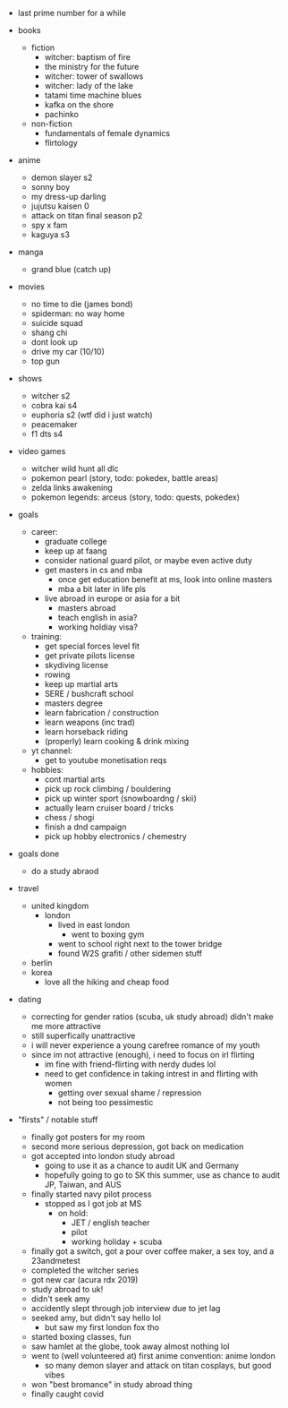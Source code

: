 - last prime number for a while

- books
  - fiction
    - witcher: baptism of fire
    - the ministry for the future
    - witcher: tower of swallows
    - witcher: lady of the lake
    - tatami time machine blues
    - kafka on the shore
    - pachinko
  - non-fiction 
    - fundamentals of female dynamics
    - flirtology

- anime
  - demon slayer s2
  - sonny boy
  - my dress-up darling
  - jujutsu kaisen 0
  - attack on titan final season p2
  - spy x fam
  - kaguya s3

- manga
  - grand blue (catch up) 

- movies
  - no time to die (james bond)
  - spiderman: no way home
  - suicide squad
  - shang chi
  - dont look up
  - drive my car (10/10)
  - top gun
  
- shows
  - witcher s2
  - cobra kai s4
  - euphoria s2 (wtf did i just watch)
  - peacemaker
  - f1 dts s4
  
- video games
  - witcher wild hunt all dlc
  - pokemon pearl (story, todo: pokedex, battle areas)
  - zelda links awakening
  - pokemon legends: arceus (story, todo: quests, pokedex)

- goals
  - career:
    - graduate college
    - keep up at faang
    - consider national guard pilot, or maybe even active duty
    - get masters in cs and mba
      - once get education benefit at ms, look into online masters
      - mba a bit later in life pls
    - live abroad in europe or asia for a bit
      - masters abroad
      - teach english in asia?
      - working holdiay visa?
  - training:
    - get special forces level fit
    - get private pilots license
    - skydiving license
    - rowing
    - keep up martial arts
    - SERE / bushcraft school
    - masters degree
    - learn fabrication / construction
    - learn weapons (inc trad)
    - learn horseback riding
    - (properly) learn cooking & drink mixing
  - yt channel:
    - get to youtube monetisation reqs
  - hobbies:
    - cont martial arts
    - pick up rock climbing / bouldering
    - pick up winter sport (snowboardng / skii)
    - actually learn cruiser board / tricks
    - chess / shogi
    - finish a dnd campaign
    - pick up hobby electronics / chemestry

- goals done
  - do a study abraod

- travel
  - united kingdom
    - london
      - lived in east london
        - went to boxing gym
      - went to school right next to the tower bridge
      - found W2S grafiti / other sidemen stuff
  - berlin
  - korea
    - love all the hiking and cheap food

- dating
  - correcting for gender ratios (scuba, uk study abroad) didn't make me more attractive
  - still superfically unattractive
  - i will never experience a young carefree romance of my youth
  - since im not attractive (enough), i need to focus on irl flirting
    - im fine with friend-flirting with nerdy dudes lol
    - need to get confidence in taking intrest in and flirting with women
      - getting over sexual shame / repression
      - not being too pessimestic

- "firsts" / notable stuff
  - finally got posters for my room
  - second more serious depression, got back on medication
  - got accepted into london study abroad
    - going to use it as a chance to audit UK and Germany
    - hopefully going to go to SK this summer, use as chance to audit JP, Taiwan, and AUS
  - finally started navy pilot process
    - stopped as I got job at MS
      - on hold:
        - JET / english teacher
        - pilot
        - working holiday + scuba
  - finally got a switch, got a pour over coffee maker, a sex toy, and a 23andmetest
  - completed the witcher series
  - got new car (acura rdx 2019)
  - study abroad to uk!
  - didn't seek amy
  - accidently slept through job interview due to jet lag
  - seeked amy, but didn't say hello lol
    - but saw my first london fox tho
  - started boxing classes, fun
  - saw hamlet at the globe, took away almost nothing lol
  - went to (well volunteered at) first anime convention: anime london
    - so many demon slayer and attack on titan cosplays, but good vibes
  - won "best bromance" in study abroad thing
  - finally caught covid
